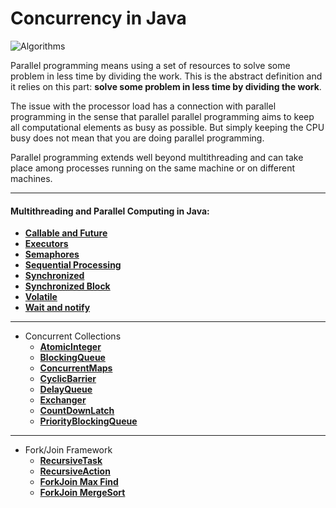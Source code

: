 # Concurrency in Java

![Algorithms](https://img.shields.io/badge/Concurrent-Programming--in--Java-green.svg?longCache=true&style=for-the-badge)

Parallel programming means using a set of resources to solve some problem in less time by dividing the work. This is the abstract definition and it relies on this part: **solve some problem in less time by dividing the work**. 

The issue with the processor load has a connection with parallel programming in the sense that parallel parallel programming aims to keep all computational elements as busy as possible. But simply keeping the CPU busy does not mean that you are doing parallel programming.

Parallel programming extends well beyond multithreading and can take place among processes running on the same machine or on different machines.

------

#### Multithreading and Parallel Computing in Java:

- **[Callable and Future](https://github.com/jszlenk/Concurrency-in-Java/tree/master/BasicMultithreading/src/CallableAndFuture)**
- **[Executors](https://github.com/jszlenk/Concurrency-in-Java/tree/master/BasicMultithreading/src/Executors)**
- **[Semaphores](https://github.com/jszlenk/Concurrency-in-Java/tree/master/BasicMultithreading/src/Semaphores)**
- **[Sequential Processing](https://github.com/jszlenk/Concurrency-in-Java/tree/master/BasicMultithreading/src/SequentialProcessing)**
- **[Synchronized](https://github.com/jszlenk/Concurrency-in-Java/tree/master/BasicMultithreading/src/Synchronized)**
- **[Synchronized Block](https://github.com/jszlenk/Concurrency-in-Java/tree/master/BasicMultithreading/src/SynchronizedBlock)**
- **[Volatile](https://github.com/jszlenk/Concurrency-in-Java/tree/master/BasicMultithreading/src/Volatile)**
- **[Wait and notify](https://github.com/jszlenk/Concurrency-in-Java/tree/master/BasicMultithreading/src/WaitAndNotify)**

---

- Concurrent Collections
  -  **[AtomicInteger](https://github.com/jszlenk/Concurrency-in-Java/tree/master/ConcurrentCollections/src/AtomicInteger)**
  -  **[BlockingQueue](https://github.com/jszlenk/Concurrency-in-Java/tree/master/ConcurrentCollections/src/BlockingQueue)**
  -  **[ConcurrentMaps](https://github.com/jszlenk/Concurrency-in-Java/tree/master/ConcurrentCollections/src/ConcurrentMaps)**
  -  **[CyclicBarrier](https://github.com/jszlenk/Concurrency-in-Java/tree/master/ConcurrentCollections/src/CyclicBarrier)**
  -  **[DelayQueue](https://github.com/jszlenk/Concurrency-in-Java/tree/master/ConcurrentCollections/src/DelayQueue)**
  -  **[Exchanger](https://github.com/jszlenk/Concurrency-in-Java/tree/master/ConcurrentCollections/src/Exchanger)**
  -  **[CountDownLatch](https://github.com/jszlenk/Concurrency-in-Java/tree/master/ConcurrentCollections/src/Latch)**
  -  **[PriorityBlockingQueue](https://github.com/jszlenk/Concurrency-in-Java/tree/master/ConcurrentCollections/src/PriorityBlockingQueue)**

---

- Fork/Join Framework
  -  **[RecursiveTask](https://github.com/jszlenk/Concurrency-in-Java/tree/master/ForkJoinFramework/src/RecursiveTask)**
  -  **[RecursiveAction](https://github.com/jszlenk/Concurrency-in-Java/tree/master/ForkJoinFramework/src/RecursiveAction)**
  -  **[ForkJoin Max Find](https://github.com/jszlenk/Concurrency-in-Java/tree/master/ForkJoinFramework/src/ForkJoinMaxFind)**
  -  **[ForkJoin MergeSort](https://github.com/jszlenk/Concurrency-in-Java/tree/master/ForkJoinFramework/src/ForkJoinMergeSort)**